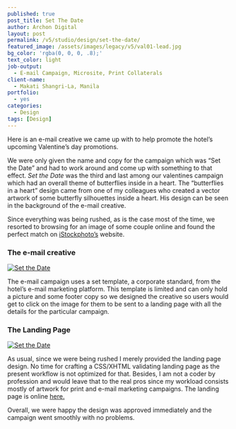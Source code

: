 ```yaml
---
published: true
post_title: Set The Date
author: Archon Digital
layout: post
permalink: /v5/studio/design/set-the-date/
featured_image: /assets/images/legacy/v5/val01-lead.jpg
bg_color: 'rgba(0, 0, 0, .8);'
text_color: light
job-output:
  - E-mail Campaign, Microsite, Print Collaterals
client-name:
  - Makati Shangri-La, Manila
portfolio:
  - yes
categories:
  - Design
tags: [Design]
---
```

Here is an e-mail creative we came up with to help promote the hotel&#8217;s upcoming Valentine&#8217;s day promotions.

We were only given the name and copy for the campaign which was &#8220;Set the Date&#8221; and had to work around and come up with something to that effect. *Set the Date* was the third and last among our valentines campaign which had an overall theme of butterflies inside in a heart. The &#8220;butterflies in a heart&#8221; design came from <!--more-->one of my colleagues who created a vector artwork of some butterfly silhouettes inside a heart. His design can be seen in the background of the e-mail creative.

<!-- Start dNeero Survey -->

<!-- End dNeero Survey -->

Since everything was being rushed, as is the case most of the time, we resorted to browsing for an image of some couple online and found the perfect match on <a href="http://www.istockphoto.com/file_closeup/people_specific_attributes/number_of_people/2_people/2034915_date.php?id=2034915" target="_blank">iStockphoto&#8217;s</a> website.

### The e-mail creative

<a title="Set the Date" rel="flickr-mgr" href="http://www.flickr.com/photos/22375586@N03/2259645259/"><img class="flickr-medium" src="http://farm3.static.flickr.com/2020/2259645259_74324f8b95_m.jpg" alt="Set the Date" /></a>

The e-mail campaign uses a set template, a corporate standard, from the hotel&#8217;s e-mail marketing platform. This template is limited and can only hold a picture and some footer copy so we designed the creative so users would get to click on the image for them to be sent to a landing page with all the details for the particular campaign.

### The Landing Page

<a title="Set the Date" rel="flickr-mgr" href="http://www.flickr.com/photos/22375586@N03/2260441318/"><img class="flickr-medium" src="http://farm3.static.flickr.com/2178/2260441318_c149cc538a_m.jpg" alt="Set the Date" /></a> <a title="Set the Date" rel="flickr-mgr" href="http://www.flickr.com/photos/22375586@N03/2259645259/"><br /> </a>

As usual, since we were being rushed I merely provided the landing page design. No time for crafting a CSS/XHTML validating landing page as the present workflow is not optimized for that. Besides, I am not a coder by profession and would leave that to the real pros since my workload consists mostly of artwork for print and e-mail marketing campaigns. The landing page is online <a href="http://www.makatishangrila.com.ph/valentines/2008/set-the-date.html" target="_blank">here.</a>

Overall, we were happy the design was approved immediately and the campaign went smoothly with no problems.